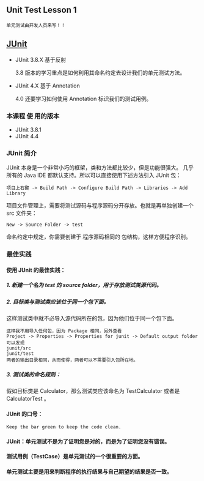 ## Unit Test Lesson 1

    单元测试由开发人员来写！！

## [JUnit](http://www.junit.org/)

 * JUnit 3.8.X 基于反射

    3.8 版本的学习重点是如何利用其命名约定去设计我们的单元测试方法。

 * JUnit 4.X  基于 Annotation

    4.0 还要学习如何使用 Annotation 标识我们的测试用例。

### 本课程 使 用的版本

 * JUnit 3.8.1
 * JUnit 4.4

### JUnit 简介
JUnit 本身是一个非常小巧的框架，类和方法都比较少，但是功能很强大。
几乎所有的 Java IDE 都默认支持。所以可以直接使用下述方法引入 JUnit 包：

    项目上右键 -> Build Path -> Configure Build Path -> Libraries -> Add Library


项目文件管理上，需要将测试源码与程序源码分开存放。也就是再单独创建一个 src 文件夹：

    New -> Source Folder -> test

命名约定中规定，你需要创建于 程序源码相同的 包结构，这样方便程序识别。

### 最佳实践

#### 使用 JUnit 的最佳实践：

##### 1. 新建一个名为 test 的 source folder，用于存放测试类源代码。

##### 2. 目标类与测试类应该位于同一个包下面。
这样测试类中就不必导入源代码所在的包，因为他们位于同一个包下面。

    这样我不用导入任何包，因为 Package 相同，另外查看 
    Project -> Properties -> Properties for junit -> Default output folder
    可以发现
    junit/src
    junit/test
    两者的输出目录相同，从而使得，两者可以不需要引入包所在地。

##### 3. 测试类的命名规则：
假如目标类是 Calculator，那么测试类应该命名为 TestCalculator 或者是 CalculatorTest 。

#### JUnit 的口号：

    Keep the bar green to keep the code clean.

#### JUnit：单元测试不是为了证明您是对的，而是为了证明您没有错误。

#### 测试用例（TestCase）是单元测试的一个很重要的方面。

#### 单元测试主要是用来判断程序的执行结果与自己期望的结果是否一致。


